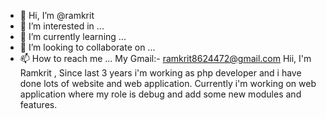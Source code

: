 - 👋 Hi, I’m @ramkrit
- 👀 I’m interested in ...
- 🌱 I’m currently learning ...
- 💞️ I’m looking to collaborate on ...
- 📫 How to reach me ... My Gmail:- ramkrit8624472@gmail.com
Hii, 
I'm Ramkrit , Since last 3 years i'm working as php developer and i have done lots of website and web application.
Currently i'm working on web application where my role is debug and add some new modules and features.
<!---
ramkrit/ramkrit is a ✨ special ✨ repository because its `README.md` (this file) appears on your GitHub profile.
You can click the Preview link to take a look at your changes.
--->
